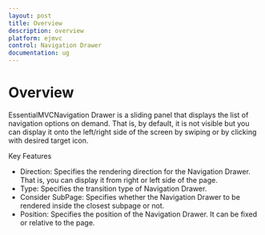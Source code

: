 ```yaml
---
layout: post
title: Overview
description: overview
platform: ejmvc
control: Navigation Drawer
documentation: ug
---
```


# Overview

EssentialMVCNavigation Drawer is a sliding panel that displays the list of navigation options on demand. That is, by default, it is not visible but you can display it onto the left/right side of the screen by swiping or by clicking with desired target icon.

Key Features

* Direction: Specifies the rendering direction for the Navigation Drawer. That is, you can display it from right or left side of the page.
* Type: Specifies the transition type of Navigation Drawer.
* Consider SubPage: Specifies whether the Navigation Drawer to be rendered inside the closest subpage or not.
* Position: Specifies the position of the Navigation Drawer. It can be fixed or relative to the page.                      
